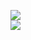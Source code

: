 [![](https://img.shields.io/badge/Made%20With-Github%20Spray-lightgrey.svg?style=for-the-badge&logo=github)](https://github.com/Annihil/github-spray#22551)  
[![](https://i.imgur.com/2DrTn0Z.gif)](https://github.com/Annihil/github-spray)